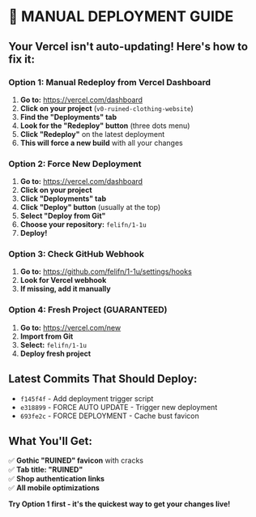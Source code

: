 # 🚨 MANUAL DEPLOYMENT GUIDE

## **Your Vercel isn't auto-updating! Here's how to fix it:**

### **Option 1: Manual Redeploy from Vercel Dashboard**

1. **Go to:** https://vercel.com/dashboard
2. **Click on your project** (`v0-ruined-clothing-website`)
3. **Find the "Deployments" tab**
4. **Look for the "Redeploy" button** (three dots menu)
5. **Click "Redeploy"** on the latest deployment
6. **This will force a new build** with all your changes

### **Option 2: Force New Deployment**

1. **Go to:** https://vercel.com/dashboard
2. **Click on your project**
3. **Click "Deployments" tab**
4. **Click "Deploy" button** (usually at the top)
5. **Select "Deploy from Git"**
6. **Choose your repository:** `felifn/1-1u`
7. **Deploy!**

### **Option 3: Check GitHub Webhook**

1. **Go to:** https://github.com/felifn/1-1u/settings/hooks
2. **Look for Vercel webhook**
3. **If missing, add it manually**

### **Option 4: Fresh Project (GUARANTEED)**

1. **Go to:** https://vercel.com/new
2. **Import from Git**
3. **Select:** `felifn/1-1u`
4. **Deploy fresh project**

## **Latest Commits That Should Deploy:**

- `f145f4f` - Add deployment trigger script
- `e318899` - FORCE AUTO UPDATE - Trigger new deployment
- `693fe2c` - FORCE DEPLOYMENT - Cache bust favicon

## **What You'll Get:**

✅ **Gothic "RUINED" favicon** with cracks  
✅ **Tab title: "RUINED"**  
✅ **Shop authentication links**  
✅ **All mobile optimizations**  

**Try Option 1 first - it's the quickest way to get your changes live!** 